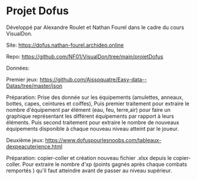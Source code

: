 # Projet Dofus



Développé par Alexandre Roulet et Nathan Fourel dans le cadre du cours VisualDon.



Site:  https://dofus.nathan-fourel.archidep.online

Repo:  https://github.com/NF01/VisualDon/tree/main/projetDofus



Données: 

Premier jeux:  https://github.com/Aissoquatre/Easy-data--Datas/tree/master/json

Préparation: Prise des donnée sur les équipements (amulettes, anneaux, bottes, capes, ceintures et coiffes), Puis premier traitement pour extraire le nombre d'équipement par élément (eau, feu, terre,air) pour faire un graphique représentant les différent équipements par rapport à leurs éléments. 
Puis second traitement pour extraire le nombre de nouveaux équipements disponible à chaque nouveau niveau atteint par le joueur.

Deuxième jeux: https://www.dofuspourlesnoobs.com/tableaux-dexpeacuterience.html

Préparation: copier-coller et création nouveau fichier .xlsx depuis le copier-coller.
Pour extraire le nombre d'xp (points gagnés après chaque combats remportés ) qu'il faut atteindre avant de passer au niveau supérieur.
